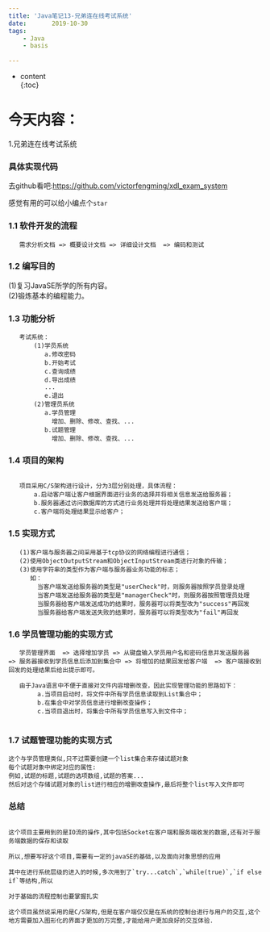 ```yaml
---
title: 'Java笔记13-兄弟连在线考试系统'
date:       2019-10-30
tags:
	- Java
	- basis
	
---
```

  
  
* content  
{:toc}  
  
  
  
  
  
# 今天内容：  
   1.兄弟连在线考试系统  
  
### 具体实现代码  
去github看吧:https://github.com/victorfengming/xdl_exam_system  
  
感觉有用的可以给小编点个`star`  
  
### 1.1 软件开发的流程  
```  
   需求分析文档 => 概要设计文档 => 详细设计文档  => 编码和测试  
```  
  
### 1.2 编写目的  
   (1)复习JavaSE所学的所有内容。  
   (2)锻炼基本的编程能力。  
  
### 1.3 功能分析  
```  
   考试系统：  
       (1)学员系统  
          a.修改密码  
          b.开始考试  
          c.查询成绩  
          d.导出成绩  
          ...  
          e.退出  
       (2)管理员系统   
          a.学员管理  
            增加、删除、修改、查找、...  
          b.试题管理  
            增加、删除、修改、查找、...  
```  
  
### 1.4 项目的架构  
```angular2

   项目采用C/S架构进行设计，分为3层分别处理，具体流程：  
       a.启动客户端让客户根据界面进行业务的选择并将相关信息发送给服务器；  
       b.服务器通过访问数据库的方式进行业务处理并将处理结果发送给客户端；  
       c.客户端将处理结果显示给客户；  
```
  
### 1.5 实现方式  
```angular2
   (1)客户端与服务器之间采用基于tcp协议的网络编程进行通信；  
   (2)使用ObjectOutputStream和ObjectInputStream类进行对象的传输；  
   (3)使用字符串的类型作为客户端与服务器业务功能的标志；  
      如：  
        当客户端发送给服务器的类型是"userCheck"时，则服务器按照学员登录处理  
        当客户端发送给服务器的类型是"managerCheck"时，则服务器按照管理员处理  
        当服务器给客户端发送成功的结果时，服务器可以将类型改为"success"再回发  
        当服务器给客户端发送失败的结果时，服务器可以将类型改为"fail"再回发  
``` 
### 1.6 学员管理功能的实现方式  
```angular2
   学员管理界面  => 选择增加学员 => 从键盘输入学员用户名和密码信息并发送服务器  
=> 服务器接收到学员信息后添加到集合中 => 将增加的结果回发给客户端  => 客户端接收到回发的处理结果后给出提示即可。  
  
   由于Java语言中不便于直接对文件内容增删改查，因此实现管理功能的思路如下：  
        a.当项目启动时，将文件中所有学员信息读取到List集合中；  
        b.在集合中对学员信息进行增删改查操作；  
        c.当项目退出时，将集合中所有学员信息写入到文件中；  
  
```

### 1.7 试题管理功能的实现方式
```angular2
这个与学员管理类似,只不过需要创建一个list集合来存储试题对象
每个试题对象中绑定对应的属性:
例如,试题的标题,试题的选项数组,试题的答案...
然后对这个存储试题对象的list进行相应的增删改查操作,最后将整个list写入文件即可
```

### 总结
```angular2html

这个项目主要用到的是IO流的操作,其中包括Socket在客户端和服务端收发的数据,还有对于服务端数据的保存和读取

所以,想要写好这个项目,需要有一定的javaSE的基础,以及面向对象思想的应用

其中在进行系统层级的进入的时候,多次用到了`try...catch`,`while(true)`,`if else if`等结构,所以

对于基础的流程控制也要掌握扎实

这个项目虽然说采用的是C/S架构,但是在客户端仅仅是在系统的控制台进行与用户的交互,这个地方需要加入图形化的界面才更加的万完整,才能给用户更加良好的交互体验.
```

